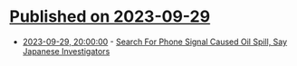 # [Published on 2023-09-29](index.md)

* [2023-09-29, 20:00:00](https://news.slashdot.org/story/23/09/29/178202/search-for-phone-signal-caused-oil-spill-say-japanese-investigators?utm_source=rss1.0mainlinkanon&utm_medium=feed) - [Search For Phone Signal Caused Oil Spill, Say Japanese Investigators](https://news.slashdot.org/story/23/09/29/178202/search-for-phone-signal-caused-oil-spill-say-japanese-investigators?utm_source=rss1.0mainlinkanon&utm_medium=feed)

